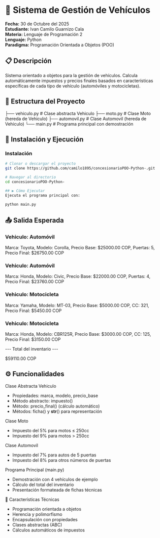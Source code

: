 # 🚗 Sistema de Gestión de Vehículos

**Fecha:** 30 de Octubre del 2025  
**Estudiante:** Ivan Camilo Guarnizo Cala  
**Materia:** Lenguaje de Programación 2  
**Lenguaje:** Python  
**Paradigma:** Programación Orientada a Objetos (POO)

## 📋 Descripción

Sistema orientado a objetos para la gestión de vehículos. Calcula automáticamente impuestos y precios finales basados en características específicas de cada tipo de vehículo (automóviles y motocicletas).

## 📁 Estructura del Proyecto

├── vehiculo.py # Clase abstracta Vehiculo
├── moto.py # Clase Moto (hereda de Vehiculo)
├── automovil.py # Clase Automovil (hereda de Vehiculo)
└── main.py # Programa principal con demostración

## 🚀 Instalación y Ejecución

### Instalación

```bash
# Clonar o descargar el proyecto
git clone https://github.com/camilo1895/concesionarioPOO-Python-.git

# Navegar al directorio
cd concesionarioPOO-Python-

## ▶️ Cómo Ejecutar
Ejecuta el programa principal con:

python main.py
```

## 📤 Salida Esperada

### Vehiculo: Automóvil

Marca: Toyota,
Modelo: Corolla,
Precio Base: $25000.00 COP,
Puertas: 5,
Precio Final: $26750.00 COP

### Vehiculo: Automóvil

Marca: Honda,
Modelo: Civic,
Precio Base: $22000.00 COP,
Puertas: 4,
Precio Final: $23760.00 COP

### Vehiculo: Motocicleta

Marca: Yamaha,
Modelo: MT-03,
Precio Base: $5000.00 COP,
CC: 321,
Precio Final: $5450.00 COP

### Vehiculo: Motocicleta

Marca: Honda,
Modelo: CBR125R,
Precio Base: $3000.00 COP,
CC: 125,
Precio Final: $3150.00 COP

--- Total del inventario ---

$59110.00 COP

## ⚙️ Funcionalidades

Clase Abstracta Vehiculo

- Propiedades: marca, modelo, precio_base
- Método abstracto: impuesto()
- Método: precio_final() (cálculo automático)
- Métodos: ficha() y **str**() para representación

Clase Moto

- Impuesto del 5% para motos ≤ 250cc
- Impuesto del 9% para motos > 250cc

Clase Automovil

- Impuesto del 7% para autos de 5 puertas
- Impuesto del 8% para otros números de puertas

Programa Principal (main.py)

- Demostración con 4 vehículos de ejemplo
- Cálculo del total del inventario
- Presentación formateada de fichas técnicas

🧠 Características Técnicas

- Programación orientada a objetos
- Herencia y polimorfismo
- Encapsulación con propiedades
- Clases abstractas (ABC)
- Cálculos automáticos de impuestos

